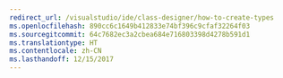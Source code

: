 ```yaml
---
redirect_url: /visualstudio/ide/class-designer/how-to-create-types
ms.openlocfilehash: 890cc6c1649b412833e74bf396c9cfaf32264f03
ms.sourcegitcommit: 64c7682ec3a2cbea684e716803398d4278b591d1
ms.translationtype: HT
ms.contentlocale: zh-CN
ms.lasthandoff: 12/15/2017
---
```

